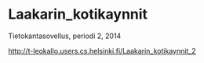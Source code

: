 Laakarin_kotikaynnit
====================

Tietokantasovellus, periodi 2, 2014

http://t-leokallo.users.cs.helsinki.fi/Laakarin_kotikaynnit_2
